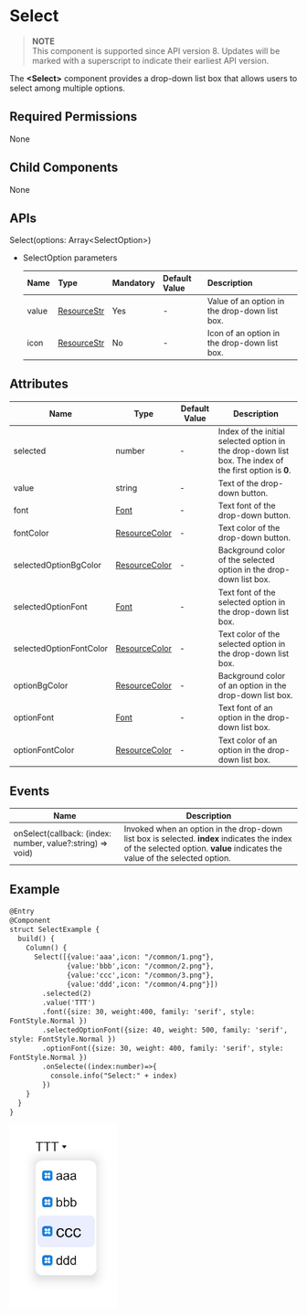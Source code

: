 #  Select

> **NOTE**<br>
> This component is supported since API version 8. Updates will be marked with a superscript to indicate their earliest API version.

The **<Select\>** component provides a drop-down list box that allows users to select among multiple options.

## Required Permissions

None

## Child Components

None

## APIs

Select(options: Array\<SelectOption>\)

- SelectOption parameters

  | Name| Type| Mandatory| Default Value| Description|
  | ------ | ----------------------------------------------- | ---- | ------ | -------------- |
  | value | [ResourceStr](../../ui/ts-types.md) | Yes | - | Value of an option in the drop-down list box. |
  | icon | [ResourceStr](../../ui/ts-types.md) | No | - | Icon of an option in the drop-down list box. |

## Attributes

| Name| Type| Default Value| Description|
| ----------------------- | --------------------------------------------------- | ------ | ----------------------------------------------- |
| selected                | number                                              | -      | Index of the initial selected option in the drop-down list box. The index of the first option is **0**. |
| value                   | string                                              | -      | Text of the drop-down button. |
| font                    | [Font](../../ui/ts-types.md) | -      | Text font of the drop-down button. |
| fontColor               | [ResourceColor](../../ui/ts-types.md) | -      | Text color of the drop-down button. |
| selectedOptionBgColor   | [ResourceColor](../../ui/ts-types.md) | -      | Background color of the selected option in the drop-down list box. |
| selectedOptionFont      | [Font](../../ui/ts-types.md) | -      | Text font of the selected option in the drop-down list box. |
| selectedOptionFontColor | [ResourceColor](../../ui/ts-types.md) | -      | Text color of the selected option in the drop-down list box. |
| optionBgColor           | [ResourceColor](../../ui/ts-types.md) | -      | Background color of an option in the drop-down list box. |
| optionFont              | [Font](../../ui/ts-types.md) | -      | Text font of an option in the drop-down list box. |
| optionFontColor         | [ResourceColor](../../ui/ts-types.md) | -      | Text color of an option in the drop-down list box. |

## Events

| Name| Description|
| ------------------------------------------------------------ | ------------------------------------------------------------ |
| onSelect(callback: (index: number, value?:string) => void) | Invoked when an option in the drop-down list box is selected. **index** indicates the index of the selected option. **value** indicates the value of the selected option. |

##  Example

```
@Entry
@Component
struct SelectExample {
  build() {
    Column() {
      Select([{value:'aaa',icon: "/common/1.png"},
              {value:'bbb',icon: "/common/2.png"},
              {value:'ccc',icon: "/common/3.png"},
              {value:'ddd',icon: "/common/4.png"}])
        .selected(2)
        .value('TTT')
        .font({size: 30, weight:400, family: 'serif', style: FontStyle.Normal })
        .selectedOptionFont({size: 40, weight: 500, family: 'serif', style: FontStyle.Normal })
        .optionFont({size: 30, weight: 400, family: 'serif', style: FontStyle.Normal })
        .onSelecte((index:number)=>{
          console.info("Select:" + index)
        })
    }
  }
}
```

![](figures/select.png)
